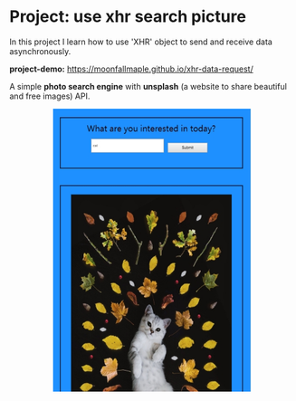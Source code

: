 # Project: use xhr search picture

In this project I learn how to use 'XHR' object to send and receive data asynchronously.

**project-demo:**
https://moonfallmaple.github.io/xhr-data-request/

 A simple **photo search engine** with **unsplash** (a website to share beautiful and free images) API.


<div  align="center">
<img src="./demo.jpg" width = "350" height = "500" alt="图片名称" align=center />
</div>

